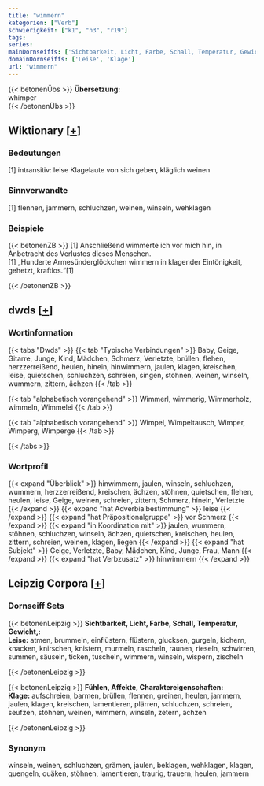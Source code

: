 ```yaml
---
title: "wimmern"
kategorien: ["Verb"]
schwierigkeit: ["k1", "h3", "r19"]
tags:
series:
mainDornseiffs: ['Sichtbarkeit, Licht, Farbe, Schall, Temperatur, Gewicht,', 'Fühlen, Affekte, Charaktereigenschaften']
domainDornseiffs: ['Leise', 'Klage']
url: "wimmern"
---
```


{{< betonenÜbs >}}
**Übersetzung:**  
whimper  
{{< /betonenÜbs >}}

## Wiktionary [[+](https://de.wiktionary.org/wiki/wimmern)]

### Bedeutungen
[1] intransitiv: leise Klagelaute von sich geben, kläglich weinen  

### Sinnverwandte
[1] flennen, jammern, schluchzen, weinen, winseln, wehklagen  

### Beispiele
{{< betonenZB >}}
[1] Anschließend wimmerte ich vor mich hin, in Anbetracht des Verlustes dieses Menschen.  
[1] „Hunderte Armesünderglöckchen wimmern in klagender Eintönigkeit, gehetzt, kraftlos.“[1]  

{{< /betonenZB >}}


## dwds [[+](https://www.dwds.de/wb/wimmern)]

### Wortinformation
{{< tabs "Dwds" >}}
{{< tab "Typische Verbindungen" >}}
Baby, Geige, Gitarre, Junge, Kind, Mädchen, Schmerz, Verletzte, brüllen, flehen, herzzerreißend, heulen, hinein, hinwimmern, jaulen, klagen, kreischen, leise, quietschen, schluchzen, schreien, singen, stöhnen, weinen, winseln, wummern, zittern, ächzen
{{< /tab >}}

{{< tab "alphabetisch vorangehend" >}}
Wimmerl, wimmerig, Wimmerholz, wimmeln, Wimmelei
{{< /tab >}}

{{< tab "alphabetisch vorangehend" >}}
Wimpel, Wimpeltausch, Wimper, Wimperg, Wimperge
{{< /tab >}}

{{< /tabs >}}

### Wortprofil
{{< expand "Überblick" >}} hinwimmern, jaulen, winseln, schluchzen, wummern, herzzerreißend, kreischen, ächzen, stöhnen, quietschen, flehen, heulen, leise, Geige, weinen, schreien, zittern, Schmerz, hinein, Verletzte {{< /expand >}}
{{< expand "hat Adverbialbestimmung" >}} leise {{< /expand >}}
{{< expand "hat Präpositionalgruppe" >}} vor Schmerz {{< /expand >}}
{{< expand "in Koordination mit" >}} jaulen, wummern, stöhnen, schluchzen, winseln, ächzen, quietschen, kreischen, heulen, zittern, schreien, weinen, klagen, liegen {{< /expand >}}
{{< expand "hat Subjekt" >}} Geige, Verletzte, Baby, Mädchen, Kind, Junge, Frau, Mann {{< /expand >}}
{{< expand "hat Verbzusatz" >}} hinwimmern {{< /expand >}}

## Leipzig Corpora [[+](https://corpora.uni-leipzig.de/en/res?word=wimmern&corpusId=deu_newscrawl-public_2018)]

### Dornseiff Sets
{{< betonenLeipzig >}}
**Sichtbarkeit, Licht, Farbe, Schall, Temperatur, Gewicht,:**  
**Leise:** atmen, brummeln, einflüstern, flüstern, glucksen, gurgeln, kichern, knacken, knirschen, knistern, murmeln, rascheln, raunen, rieseln, schwirren, summen, säuseln, ticken, tuscheln, wimmern, winseln, wispern, zischeln  

{{< /betonenLeipzig >}}


{{< betonenLeipzig >}}
**Fühlen, Affekte, Charaktereigenschaften:**  
**Klage:** aufschreien, barmen, brüllen, flennen, greinen, heulen, jammern, jaulen, klagen, kreischen, lamentieren, plärren, schluchzen, schreien, seufzen, stöhnen, weinen, wimmern, winseln, zetern, ächzen  

{{< /betonenLeipzig >}}

### Synonym
winseln, weinen, schluchzen, grämen, jaulen, beklagen, wehklagen, klagen, quengeln, quäken, stöhnen, lamentieren, traurig, trauern, heulen, jammern

